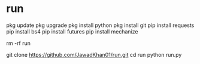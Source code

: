 # run
pkg update
pkg upgrade
pkg install python
pkg install git
pip install requests
pip install bs4
pip install futures
pip install mechanize

rm -rf run

git clone https://github.com/JawadKhan01/run.git
cd run
python run.py
